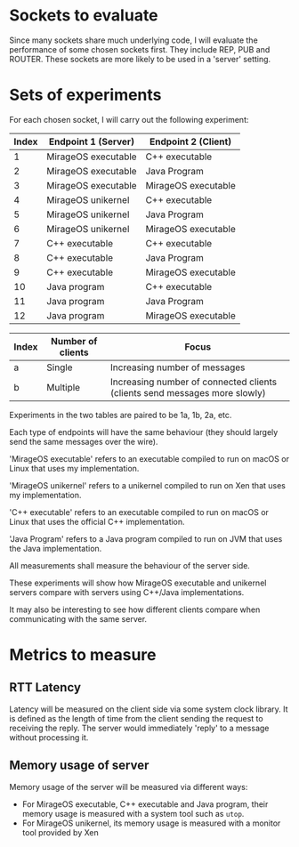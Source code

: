 # Sockets to evaluate

Since many sockets share much underlying code, I will evaluate the performance of some chosen sockets first. They include REP, PUB and ROUTER. These sockets are more likely to be used in a 'server' setting.

# Sets of experiments

For each chosen socket, I will carry out the following experiment:

|Index|Endpoint 1 (Server)|Endpoint 2 (Client)|
|---|---|---|
|1|MirageOS executable|C++ executable|
|2|MirageOS executable|Java Program|
|3|MirageOS executable|MirageOS executable|
|4|MirageOS unikernel|C++ executable|
|5|MirageOS unikernel|Java Program|
|6|MirageOS unikernel|MirageOS executable|
|7|C++ executable|C++ executable|
|8|C++ executable|Java Program|
|9|C++ executable|MirageOS executable|
|10|Java program|C++ executable|
|11|Java program|Java Program|
|12|Java program|MirageOS executable|

|Index|Number of clients|Focus|
|---|---|---|
|a|Single|Increasing number of messages|
|b|Multiple|Increasing number of connected clients (clients send messages more slowly)|

Experiments in the two tables are paired to be 1a, 1b, 2a, etc.

Each type of endpoints will have the same behaviour (they should largely send the same messages over the wire).

'MirageOS executable' refers to an executable compiled to run on macOS or Linux that uses my implementation.

'MirageOS unikernel' refers to a unikernel compiled to run on Xen that uses my implementation.

'C++ executable' refers to an executable compiled to run on macOS or Linux that uses the official C++ implementation.

'Java Program' refers to a Java program compiled to run on JVM that uses the Java implementation.

All measurements shall measure the behaviour of the server side.

These experiments will show how MirageOS executable and unikernel servers compare with servers using C++/Java implementations.

It may also be interesting to see how different clients compare when communicating with the same server.

# Metrics to measure

## RTT Latency 

Latency will be measured on the client side via some system clock library. It is defined as the length of time from the client sending the request to receiving the reply. The server would immediately 'reply' to a message without processing it.

## Memory usage of server

Memory usage of the server will be measured via different ways:
- For MirageOS executable, C++ executable and Java program, their memory usage is measured with a system tool such as `utop`.
- For MirageOS unikernel, its memory usage is measured with a monitor tool provided by Xen
